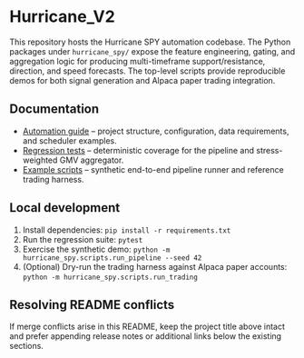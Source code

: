 # Hurricane_V2

This repository hosts the Hurricane SPY automation codebase. The Python
packages under `hurricane_spy/` expose the feature engineering, gating, and
aggregation logic for producing multi-timeframe support/resistance, direction,
and speed forecasts. The top-level scripts provide reproducible demos for both
signal generation and Alpaca paper trading integration.

## Documentation

- [Automation guide](docs/hurricane_spy_automation.md) – project structure,
  configuration, data requirements, and scheduler examples.
- [Regression tests](tests/test_pipeline.py) – deterministic coverage for the
  pipeline and stress-weighted GMV aggregator.
- [Example scripts](hurricane_spy/scripts/) – synthetic end-to-end pipeline
  runner and reference trading harness.

## Local development

1. Install dependencies: `pip install -r requirements.txt`
2. Run the regression suite: `pytest`
3. Exercise the synthetic demo: `python -m hurricane_spy.scripts.run_pipeline --seed 42`
4. (Optional) Dry-run the trading harness against Alpaca paper accounts:
   `python -m hurricane_spy.scripts.run_trading`

## Resolving README conflicts

If merge conflicts arise in this README, keep the project title above intact
and prefer appending release notes or additional links below the existing
sections.

